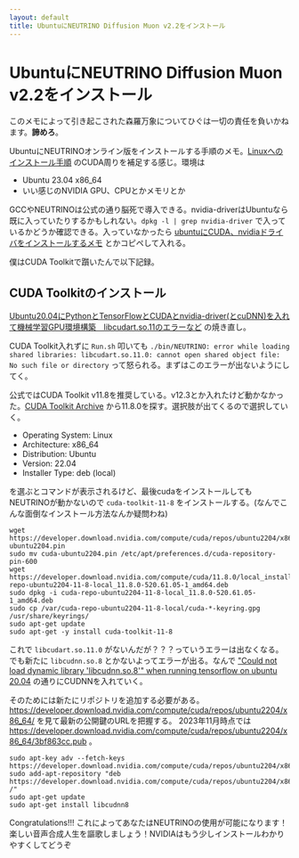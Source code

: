 ```yaml
---
layout: default
title: UbuntuにNEUTRINO Diffusion Muon v2.2をインストール
---
```


# UbuntuにNEUTRINO Diffusion Muon v2.2をインストール

このメモによって引き起こされた森羅万象についてひぐは一切の責任を負いかねます。**諦めろ**。

UbuntuにNEUTRINOオンライン版をインストールする手順のメモ。[Linuxへのインストール手順](https://studio-neutrino.com/596/) のCUDA周りを補足する感じ。環境は

* Ubuntu 23.04 x86_64
* いい感じのNVIDIA GPU、CPUとかメモリとか

GCCやNEUTRINOは公式の通り脳死で導入できる。nvidia-driverはUbuntuなら既に入っていたりするかもしれない。`dpkg -l | grep nvidia-driver` で入っているかどうか確認できる。入っていなかったら [ubuntuにCUDA、nvidiaドライバをインストールするメモ](https://qiita.com/porizou1/items/74d8264d6381ee2941bd) とかコピペして入れる。

僕はCUDA Toolkitで躓いたんで以下記録。

## CUDA Toolkitのインストール

[Ubuntu20.04にPythonとTensorFlowとCUDAとnvidia-driver(とcuDNN)を入れて機械学習GPU環境構築　libcudart.so.11のエラーなど](https://qiita.com/python-nnn/items/805e7d09d55c96cb655c) の焼き直し。

CUDA Toolkit入れずに `Run.sh` 叩いても `./bin/NEUTRINO: error while loading shared libraries: libcudart.so.11.0: cannot open shared object file: No such file or directory` って怒られる。まずはこのエラーが出ないようにしてく。

公式ではCUDA Toolkit v11.8を推奨している。v12.3とか入れたけど動かなかった。[CUDA Toolkit Archive](https://developer.nvidia.com/cuda-toolkit-archive) から11.8.0を探す。選択肢が出てくるので選択していく。

* Operating System: Linux
* Architecture: x86_64
* Distribution: Ubuntu
* Version: 22.04
* Installer Type: deb (local)

を選ぶとコマンドが表示されるけど、最後cudaをインストールしてもNEUTRINOが動かないので `cuda-toolkit-11-8` をインストールする。(なんでこんな面倒なインストール方法なんか疑問わね)

```
wget https://developer.download.nvidia.com/compute/cuda/repos/ubuntu2204/x86_64/cuda-ubuntu2204.pin
sudo mv cuda-ubuntu2204.pin /etc/apt/preferences.d/cuda-repository-pin-600
wget https://developer.download.nvidia.com/compute/cuda/11.8.0/local_installers/cuda-repo-ubuntu2204-11-8-local_11.8.0-520.61.05-1_amd64.deb
sudo dpkg -i cuda-repo-ubuntu2204-11-8-local_11.8.0-520.61.05-1_amd64.deb
sudo cp /var/cuda-repo-ubuntu2204-11-8-local/cuda-*-keyring.gpg /usr/share/keyrings/
sudo apt-get update
sudo apt-get -y install cuda-toolkit-11-8
```

これで `libcudart.so.11.0` がないんだが？？？っていうエラーは出なくなる。でも新たに `libcudnn.so.8` とかないよってエラーが出る。なんで ["Could not load dynamic library 'libcudnn.so.8'" when running tensorflow on ubuntu 20.04](https://stackoverflow.com/questions/66977227/could-not-load-dynamic-library-libcudnn-so-8-when-running-tensorflow-on-ubun) の通りにCUDNNを入れていく。

そのためには新たにリポジトリを追加する必要がある。 https://developer.download.nvidia.com/compute/cuda/repos/ubuntu2204/x86_64/ を見て最新の公開鍵のURLを把握する。
2023年11月時点では https://developer.download.nvidia.com/compute/cuda/repos/ubuntu2204/x86_64/3bf863cc.pub 。

```
sudo apt-key adv --fetch-keys https://developer.download.nvidia.com/compute/cuda/repos/ubuntu2204/x86_64/3bf863cc.pub
sudo add-apt-repository "deb https://developer.download.nvidia.com/compute/cuda/repos/ubuntu2204/x86_64/ /"
sudo apt-get update
sudo apt-get install libcudnn8
```

Congratulations!!! これによってあなたはNEUTRINOの使用が可能になります！楽しい音声合成人生を謳歌しましょう！NVIDIAはもう少しインストールわかりやすくしてどうぞ
